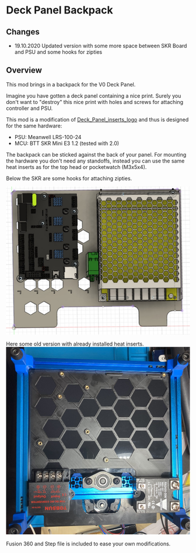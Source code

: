 # Deck Panel Backpack

## Changes

* 19.10.2020 Updated version with some more space between SKR Board and PSU and some hooks for zipties

## Overview

This mod brings in a backpack for the V0 Deck Panel.

Imagine you have gotten a deck panel containing a nice print. Surely you don't want to "destroy" this nice print with holes and screws for attaching controller and PSU.

This mod is a modification of [Deck_Panel_inserts_logo](../../Kruppes/Deck_Panel_inserts_logo/README.md) and thus is designed for the same hardware:

* PSU: Meanwell LRS-100-24
* MCU: BTT SKR Mini E3 1.2 (tested with 2.0)

The backpack can be sticked against the back of your panel. For mounting the hardware you don't need any standoffs, instead you can use the same heat inserts as for the top head or pocketwatch (M3x5x4).

Below the SKR are some hooks for attaching zipties.

![CAD Image](./images/image02.jpg "CAD")

Here some old version with already installed heat inserts.
![Usage, old version](./images/image01.jpg "Usage, old version")

Fusion 360 and Step file is included to ease your own modifications.
